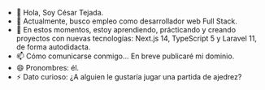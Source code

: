 - 👋 Hola, Soy César Tejada.
- 👀 Actualmente, busco empleo como desarrollador web Full Stack.
- 🌱 En estos momentos, estoy aprendiendo, prácticando y creando proyectos con nuevas tecnologías: Next.js 14, TypeScript 5 y Laravel 11, de forma autodidacta.
- 📫 Cómo comunicarse conmigo... En breve publicaré mi dominio.
- 😄 Pronombres: él.
- ⚡ Dato curioso: ¿A alguien le gustaría jugar una partida de ajedrez?

<!---
tejada1970/tejada1970 is a ✨ special ✨ repository because its `README.md` (this file) appears on your GitHub profile.
You can click the Preview link to take a look at your changes.
--->
